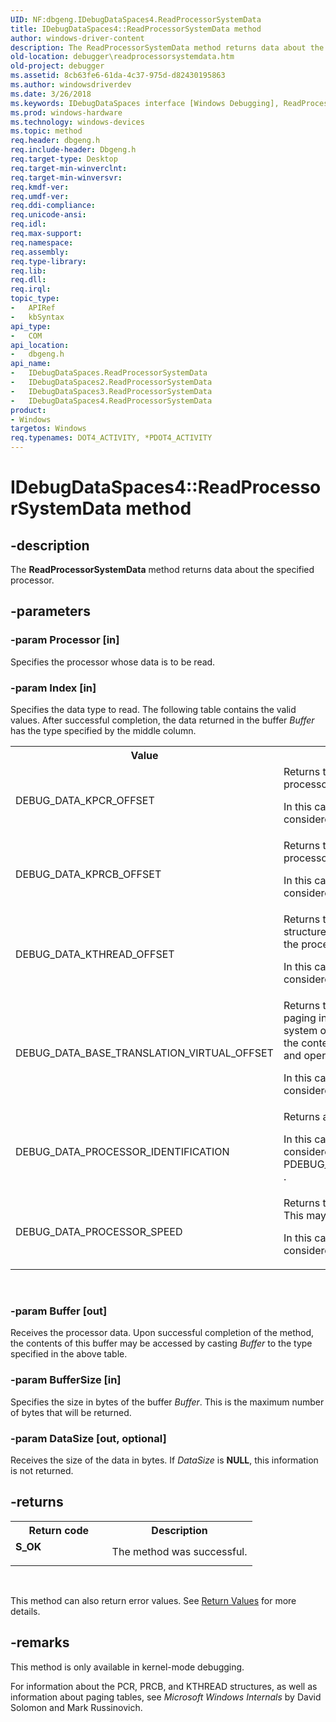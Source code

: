 ```yaml
---
UID: NF:dbgeng.IDebugDataSpaces4.ReadProcessorSystemData
title: IDebugDataSpaces4::ReadProcessorSystemData method
author: windows-driver-content
description: The ReadProcessorSystemData method returns data about the specified processor.
old-location: debugger\readprocessorsystemdata.htm
old-project: debugger
ms.assetid: 8cb63fe6-61da-4c37-975d-d82430195863
ms.author: windowsdriverdev
ms.date: 3/26/2018
ms.keywords: IDebugDataSpaces interface [Windows Debugging], ReadProcessorSystemData method, IDebugDataSpaces2 interface [Windows Debugging], ReadProcessorSystemData method, IDebugDataSpaces2::ReadProcessorSystemData, IDebugDataSpaces3 interface [Windows Debugging], ReadProcessorSystemData method, IDebugDataSpaces3::ReadProcessorSystemData, IDebugDataSpaces4, IDebugDataSpaces4 interface [Windows Debugging], ReadProcessorSystemData method, IDebugDataSpaces4::ReadProcessorSystemData, IDebugDataSpaces::ReadProcessorSystemData, IDebugDataSpaces_a2ffd54a-03f2-4b74-928c-b043bfdac073.xml, ReadProcessorSystemData method [Windows Debugging], ReadProcessorSystemData method [Windows Debugging], IDebugDataSpaces interface, ReadProcessorSystemData method [Windows Debugging], IDebugDataSpaces2 interface, ReadProcessorSystemData method [Windows Debugging], IDebugDataSpaces3 interface, ReadProcessorSystemData method [Windows Debugging], IDebugDataSpaces4 interface, ReadProcessorSystemData,IDebugDataSpaces4.ReadProcessorSystemData, dbgeng/IDebugDataSpaces2::ReadProcessorSystemData, dbgeng/IDebugDataSpaces3::ReadProcessorSystemData, dbgeng/IDebugDataSpaces4::ReadProcessorSystemData, dbgeng/IDebugDataSpaces::ReadProcessorSystemData, debugger.readprocessorsystemdata
ms.prod: windows-hardware
ms.technology: windows-devices
ms.topic: method
req.header: dbgeng.h
req.include-header: Dbgeng.h
req.target-type: Desktop
req.target-min-winverclnt: 
req.target-min-winversvr: 
req.kmdf-ver: 
req.umdf-ver: 
req.ddi-compliance: 
req.unicode-ansi: 
req.idl: 
req.max-support: 
req.namespace: 
req.assembly: 
req.type-library: 
req.lib: 
req.dll: 
req.irql: 
topic_type:
-	APIRef
-	kbSyntax
api_type:
-	COM
api_location:
-	dbgeng.h
api_name:
-	IDebugDataSpaces.ReadProcessorSystemData
-	IDebugDataSpaces2.ReadProcessorSystemData
-	IDebugDataSpaces3.ReadProcessorSystemData
-	IDebugDataSpaces4.ReadProcessorSystemData
product:
- Windows
targetos: Windows
req.typenames: DOT4_ACTIVITY, *PDOT4_ACTIVITY
---
```


# IDebugDataSpaces4::ReadProcessorSystemData method


## -description


The <b>ReadProcessorSystemData</b> method returns data about the specified processor.


## -parameters




### -param Processor [in]

Specifies the processor whose data is to be read.


### -param Index [in]

Specifies the data type to read.  The following table contains the valid values.  After successful completion, the data returned in the buffer <i>Buffer</i> has the type specified by the middle column.

<table>
<tr>
<th>Value</th>
<th>Description</th>
</tr>
<tr>
<td>
DEBUG_DATA_KPCR_OFFSET

</td>
<td>
Returns the virtual address of the processor's Processor Control Region (PCR).

In this case, the argument <i>Buffer</i> can be considered to have type PULONG64.

</td>
</tr>
<tr>
<td>
DEBUG_DATA_KPRCB_OFFSET

</td>
<td>
Returns the virtual address of the processor's Processor Control Block (PRCB).

In this case, the argument <i>Buffer</i> can be considered to have type PULONG64.

</td>
</tr>
<tr>
<td>
DEBUG_DATA_KTHREAD_OFFSET

</td>
<td>
Returns the virtual address of the KTHREAD structure for the system thread  running on the processor.

In this case, the argument <i>Buffer</i> can be considered to have type PULONG64.

</td>
</tr>
<tr>
<td>
DEBUG_DATA_BASE_TRANSLATION_VIRTUAL_OFFSET

</td>
<td>
Returns the virtual address of the base of the paging information owned by the operating system or the processor.  The address and the content at the address are processor- and operating-system-dependent. 

In this case, the argument <i>Buffer</i> can be considered to have type PULONG64.

</td>
</tr>
<tr>
<td>
DEBUG_DATA_PROCESSOR_IDENTIFICATION

</td>
<td>
Returns a description of the processor.

In this case, the argument <i>Buffer</i> can be considered to have type PDEBUG_PROCESSOR_IDENTIFICATION_ALL .

</td>
</tr>
<tr>
<td>
DEBUG_DATA_PROCESSOR_SPEED

</td>
<td>
Returns the speed of the processor in MHz.  This may not work in a particular session.

In this case, the argument <i>Buffer</i> can be considered to have type PULONG.

</td>
</tr>
</table>
 


### -param Buffer [out]

Receives the processor data.  Upon successful completion of the method, the contents of this buffer may be accessed by casting <i>Buffer</i> to the type specified in the above table.


### -param BufferSize [in]

Specifies the size in bytes of the buffer <i>Buffer</i>.  This is the maximum number of bytes that will be returned.


### -param DataSize [out, optional]

Receives the size of the data in bytes.  If <i>DataSize</i> is <b>NULL</b>, this information is not returned.


## -returns



<table>
<tr>
<th>Return code</th>
<th>Description</th>
</tr>
<tr>
<td width="40%">
<dl>
<dt><b>S_OK</b></dt>
</dl>
</td>
<td width="60%">
The method was successful.

</td>
</tr>
</table>
 

This method can also return error values.  See <a href="https://msdn.microsoft.com/713f3ee2-2f5b-415e-9908-90f5ae428b43">Return Values</a> for more details.




## -remarks



This method is only available in kernel-mode debugging.

For information about the PCR, PRCB, and KTHREAD structures, as well as information about paging tables, see <i>Microsoft Windows Internals</i> by David Solomon and Mark Russinovich.



